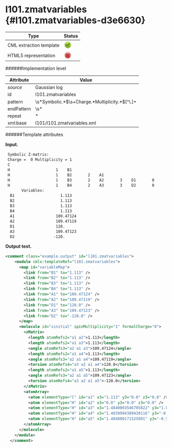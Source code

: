 # l101.zmatvariables {#l101.zmatvariables-d3e6630}


| Type                                                                                                                                                | Status                                                                                                                                              |
|----|----|
| CML extraction template                                                                                                                             | ![](/imgs/Total.png)                                                                                                                                |
| HTML5 representation                                                                                                                                | ![](/imgs/None.png)                                                                                                                                 |

######Implementation level

| Attribute                                                                                                                                           | Value                                                                                                                                               |
|----|----|
| *source*                                                                                                                                            | Gaussian log                                                                                                                                        |
| id                                                                                                                                                  | l101.zmatvariables                                                                                                                                  |
| pattern                                                                                                                                             | \\s\*Symbolic.\*\$\\s+Charge.\*Multiplicity.\*\$\[\^\\.\]+                                                                                          |
| endPattern                                                                                                                                          | \\s\*                                                                                                                                               |
| repeat                                                                                                                                              | \*                                                                                                                                                  |
| xml:base                                                                                                                                            | l101/l101.zmatvariables.xml                                                                                                                         |

######Template attributes

**Input.**

     Symbolic Z-matrix:
     Charge =  0 Multiplicity = 1
     C
     H                    1    B1
     H                    1    B2       2    A1
     H                    1    B3       2    A2       3    D1       0
     H                    1    B4       2    A3       3    D2       0
           Variables:
      B1                    1.113                    
      B2                    1.113                    
      B3                    1.113                    
      B4                    1.113                    
      A1                  109.47124                  
      A2                  109.47119                  
      D1                  120.                       
      A3                  109.47123                  
      D2                 -120.                       
     
      

**Output text.**

```xml
<comment class="example.output" id="l101.zmatvariables">
    <module cmlx:templateRef="l101.zmatvariables">
      <map id="variableMap">
        <link from="B1" to="1.113" />
        <link from="B2" to="1.113" />
        <link from="B3" to="1.113" />
        <link from="B4" to="1.113" />
        <link from="A1" to="109.47124" />
        <link from="A2" to="109.47119" />
        <link from="D1" to="120.0" />
        <link from="A3" to="109.47123" />
        <link from="D2" to="-120.0" />
      </map>
      <molecule id="zinitial" spinMultiplicity="1" formalCharge="0">
        <zMatrix>
          <length atomRefs2="a1 a2">1.113</length>
          <length atomRefs2="a1 a3">1.113</length>
          <angle atomRefs3="a2 a1 a3">109.47124</angle>
          <length atomRefs2="a1 a4">1.113</length>
          <angle atomRefs3="a2 a1 a4">109.47119</angle>
          <torsion atomRefs4="a3 a2 a1 a4">120.0</torsion>
          <length atomRefs2="a1 a5">1.113</length>
          <angle atomRefs3="a2 a1 a5">109.47123</angle>
          <torsion atomRefs4="a3 a2 a1 a5">-120.0</torsion>
        </zMatrix>
        <atomArray>
          <atom elementType="C" id="a1" x3="1.113" y3="0.0" z3="0.0" />
          <atom elementType="H" id="a2" x3="0.0" y3="0.0" z3="0.0" />
          <atom elementType="H" id="a3" x3="1.4840003546705822" y3="1.0493463378857821" z3="0.0" />
          <atom elementType="H" id="a4" x3="1.4839994389430116" y3="-0.524673330822134" z3="0.9087608663603304" />
          <atom elementType="H" id="a5" x3="1.484000171525091" y3="-0.5246732013187714" z3="-0.9087606420539267" />
        </atomArray>
      </molecule>
    </module>
  </comment>
```
